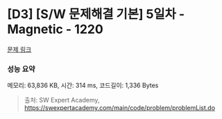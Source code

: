 # [D3] [S/W 문제해결 기본] 5일차 - Magnetic - 1220 

[문제 링크](https://swexpertacademy.com/main/code/problem/problemDetail.do?contestProbId=AV14hwZqABsCFAYD) 

### 성능 요약

메모리: 63,836 KB, 시간: 314 ms, 코드길이: 1,336 Bytes



> 출처: SW Expert Academy, https://swexpertacademy.com/main/code/problem/problemList.do